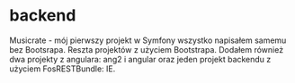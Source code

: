 # backend

Musicrate - mój pierwszy projekt w Symfony wszystko napisałem samemu bez Bootsrapa. Reszta projektów z użyciem Bootstrapa. Dodałem również dwa projekty z angulara: ang2 i angular oraz jeden projekt backendu z użyciem FosRESTBundle: IE.
